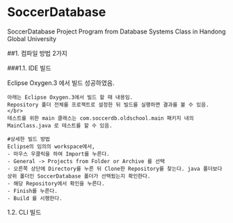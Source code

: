 # SoccerDatabase
SoccerDatabase Project Program from Database Systems Class in Handong Global University

##1. 컴파일 방법 2가지


###1.1. IDE 빌드

Eclipse Oxygen.3 에서 빌드 성공하였음.
	
	아래는 Eclipse Oxygen.3에서 빌드 할 때 내용임.
	Repository 폴더 전체를 프로젝트로 설정한 뒤 빌드를 실행하면 결과를 볼 수 있음. </br>
	테스트를 위한 main 클래스는 com.soccerdb.oldschool.main 패키지 내의 MainClass.java 로 테스트를 할 수 있음.
	
	#상세한 빌드 방법
	Eclipse의 임의의 workspace에서,
	- 마우스 우클릭을 하여 Import를 누른다.
	- General -> Projects from Folder or Archive 를 선택
	- 오른쪽 상단에 Directory를 누른 뒤 Clone한 Repository를 찾는다. java 폴더보다 상위 폴더인 SoccerDatabase 폴더가 선택됬는지 확인한다.
	- 해당 Repository에서 확인을 누른다.
	- Finish를 누른다.
	- Build 를 시행한다.
1.2. CLI 빌드